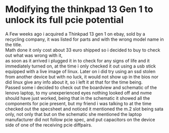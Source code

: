 # Modifying the thinkpad 13 Gen 1 to unlock its full pcie potential
A Few weeks ago i acquired a Thinkpad 13 gen 1 on ebay, sold by a recycling company, it was listed for parts
and with the wrong model name in the title.  
Math done it only cost about 33 euro shipped so i decided to buy to check out what was wrong with it,  
as soon as it arrived i plugged it in to check for any signs of life and it immediately turned on, 
at the time i only checked it out using a usb stick equipped with a live image of linux.
Later on i did try using an ssd stolen from another device but with no luck, it would not show up in the bios nor did linux give any info about it, 
so i left it at that for the time being.  
Passed some i decided to check out the boardview and schematic of the lenovo laptop, to my unexperienced eyes nothing looked off and nvme should have just worked, being that in the schematic
it showed all the components for pcie present, but my friend i was talking to at the time checked out the specsheet and noticed it mentioned the m.2 slot being sata only,
not only that but on the schematic she mentioned the laptop manufacturer did not follow pcie spec, and put capacitors on the device side of one of the receiving pcie diffpairs.  

